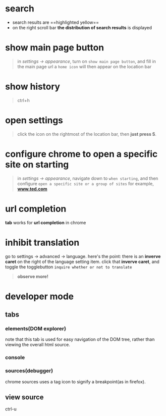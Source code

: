 # search
- search results are ==highlighted yellow==
- on the right scroll bar **the distribution of search results** is displayed

# show main page button
> in *settings -> appearance*, turn on `show main page button`, and fill in the main page url
> a `home icon` will then appear on the location bar

# show history
> ctrl+h

# open settings
> click the icon on the rightmost of the location bar, then **just press S**.

# configure chrome to open a specific site on starting
> in *settings -> appearance*, navigate down to `when starting`, and then configure `open a specific site or a group of sites`
> for example, **www.ted.com**

# url completion
**tab** works for **url completion** in chrome

# inhibit translation
go to settings -> advanced -> language.
here's the point:
there is an **inverve caret** on the right of the language setting item.
click that **inverve caret**, and toggle the togglebutton `inquire whether or not to translate`
> **observe more!**

# developer mode
## tabs
### elements(DOM explorer)
note that this tab is used for easy navigation of the DOM tree, rather than viewing the overall html source.
### console
### sources(debugger)
chrome sources uses a tag icon to signify a breakpoint(as in firefox).
## view source
ctrl-u


